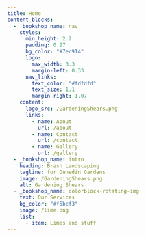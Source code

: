 ```yaml
---
title: Home
content_blocks:
  - _bookshop_name: nav
    styles:
      min_height: 2.2
      padding: 0.27
      bg_color: "#7ec914"
      logo:
        max_width: 3.3
        margin-left: 0.33
      nav_links:
        text_color: "#fdfdfd"
        text_size: 1.1
        margin-right: 1.07
    content:
      logo_src: /GardeningShears.png
      links:
        - name: About
          url: /about
        - name: Contact
          url: /contact
        - name: Gallery
          url: /gallery
  - _bookshop_name: intro
    heading: Brash Landscaping
    tagline: for Dunedin Gardens
    image: /GardeningShears.png
    alt: Gardening Shears
  - _bookshop_name: colorblock-rotating-img
    text: Our Services
    bg_color: "#f5bcf3"
    image: /lime.png
    list:
      - item: Limes and stuff
---
```

